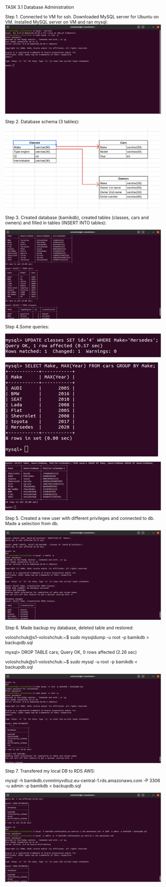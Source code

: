 TASK 3.1 Database Administration

Step 1. Connected to VM for ssh. Downloaded MySQL server for Ubuntu on VM. Installed MySQL server on VM and ran mysql:
![](images/scr1.png)

Step 2. Database schema (3 tables):

![](images/schema.png)

Step 3. Created database (bamikdb), created tables (classes, cars and owners)  and filled in tables (INSERT INTO tables):

![](images/scr2.png)

Step 4.Some queries:

![](images/scr5.png)

![](images/scr3.png)

![](images/scr4.png)

Step 5. Created a new user with different privileges and connected to db. Made a selection from db.

![](images/scr6.png)


Step 6. Made backup my database, deleted table and restored:

voloshchuk@s1-voloshchuk:~$ sudo mysqldump -u root -p bamikdb > backupdb.sql

mysql> DROP TABLE cars;
Query OK, 0 rows affected (2.26 sec)

voloshchuk@s1-voloshchuk:~$ sudo mysql -u root -p bamikdb < backupdb.sql

![](images/scr7.png) 

Step 7. Transfered my local DB to RDS AWS:

mysql -h bamikdb.cvnmlmyvdtuz.eu-central-1.rds.amazonaws.com -P 3306 -u admin -p bamikdb < backupdb.sql


![](images/scr8.png)

